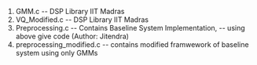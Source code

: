 1. GMM.c -- DSP Library IIT Madras 
2. VQ_Modified.c  -- DSP Library IIT Madras
3. Preprocessing.c  -- Contains Baseline System Implementation, -- using above give code (Author: Jitendra)
4. preprocessing_modified.c  -- contains modified framwework of baseline system using only GMMs

